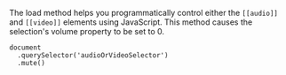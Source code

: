 The load method helps you programmatically control either the `[[audio]]` and `[[video]]` elements using JavaScript. 
This method causes the selection's volume property to be set to 0.

    document
      .querySelector('audioOrVideoSelector')
      .mute()